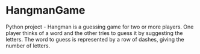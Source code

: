 # HangmanGame
Python project - Hangman is a guessing game for two or more players. One player thinks of a word and the other tries to guess it by suggesting the letters. The word to guess is represented by a row of dashes, giving the number of letters.
